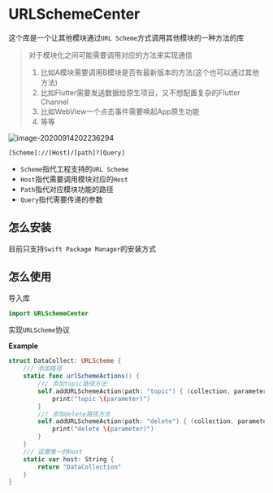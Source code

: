 # URLSchemeCenter

这个库是一个让其他模块通过`URL Scheme`方式调用其他模块的一种方法的库

> 对于模块化之间可能需要调用对应的方法来实现通信
>
> 1. 比如A模块需要调用B模块是否有最新版本的方法(这个也可以通过其他方法)
> 2. 比如Flutter需要发送数据给原生项目，又不想配置复杂的Flutter Channel
> 3. 比如WebView一个点击事件需要唤起App原生功能
> 4. 等等

![image-20200914202236294](https://gitee.com/joser_zhang/upic/raw/master/uPic/image-20200914202236294.png)

```
[Scheme]://[Host]/[path]?[Query]
```

- `Scheme`指代工程支持的`URL Scheme`
- ``Host``指代需要调用模块对应的`Host`
- `Path`指代对应模块功能的路径
- `Query`指代需要传递的参数

## 怎么安装

目前只支持`Swift Package Manager`的安装方式

## 怎么使用

导入库

```swift
import URLSchemeCenter
```

实现`URLScheme`协议

**Example**

```swift
struct DataCollect: URLScheme {
  	/// 添加路径
    static func urlSchemeActions() {
      	/// 添加topic路径方法
        self.addURLSchemeAction(path: "topic") { (collection, parameter) in
            print("topic \(parameter)")
        }
      	/// 添加delete路径方法
        self.addURLSchemeAction(path: "delete") { (collection, parameter) in
            print("delete \(parameter)")
        }
    }
    /// 设置惟一的Host
    static var host: String {
        return "DataCollection"
    }
}
```

